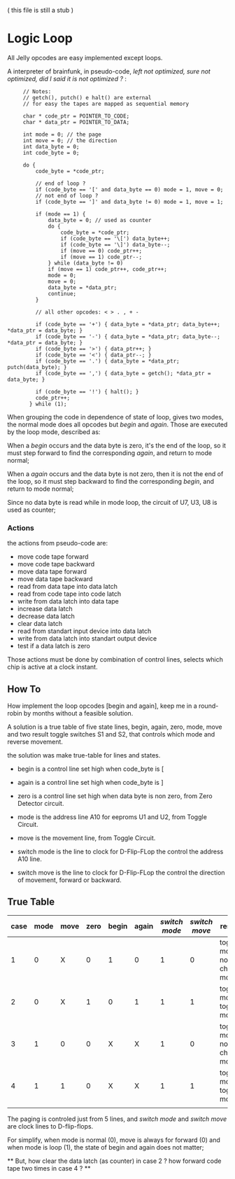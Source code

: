 
( this file is still a stub ) 

# Logic Loop

All Jelly opcodes are easy implemented except loops. 

A interpreter of brainfunk, in pseudo-code, _left not optimized, sure not optimized, did I said it is not optimized ?_ :

         // Notes:
         // getch(), putch() e halt() are external
         // for easy the tapes are mapped as sequential memory
         
         char * code_ptr = POINTER_TO_CODE;
         char * data_ptr = POINTER_TO_DATA;
         
         int mode = 0; // the page
         int move = 0; // the direction
         int data_byte = 0;
         int code_byte = 0;
         
         do {
             code_byte = *code_ptr;
             
             // end of loop ?
             if (code_byte == '[' and data_byte == 0) mode = 1, move = 0;
             // not end of loop ?
             if (code_byte == ']' and data_byte != 0) mode = 1, move = 1;
            
             if (mode == 1) { 
                 data_byte = 0; // used as counter
                 do {
                     code_byte = *code_ptr;
                     if (code_byte == '\[') data_byte++;
                     if (code_byte == '\]') data_byte--;
                     if (move == 0) code_ptr++;
                     if (move == 1) code_ptr--;
                 } while (data_byte != 0)
                 if (move == 1) code_ptr++, code_ptr++;
                 mode = 0;
                 move = 0;
                 data_byte = *data_ptr;
                 continue;
             }
             
             // all other opcodes: < > . , + -
             
             if (code_byte == '+') { data_byte = *data_ptr; data_byte++; *data_ptr = data_byte; }
             if (code_byte == '-') { data_byte = *data_ptr; data_byte--; *data_ptr = data_byte; }
             if (code_byte == '>') { data_ptr++; }
             if (code_byte == '<') { data_ptr--; }
             if (code_byte == '.') { data_byte = *data_ptr; putch(data_byte); }
             if (code_byte == ',') { data_byte = getch(); *data_ptr = data_byte; }

             if (code_byte == '!') { halt(); }
             code_ptr++;
           } while (1);

                    
When grouping the code in dependence of state of loop, gives two modes, the normal mode does all opcodes but _begin_ and _again_. Those are executed by the loop mode, described as: 

When a _begin_ occurs and the data byte is zero, it's the end of the loop, so it must step forward to find the corresponding _again_, and return to mode normal;

When a _again_ occurs and the data byte is not zero, then it is not the end of the loop, so it must step backward to find the corresponding _begin_, and return to mode normal;

Since no data byte is read while in mode loop, the circuit of U7, U3, U8 is used as counter;

### Actions 

the actions from pseudo-code are:

- move code tape forward
- move code tape backward
- move data tape forward
- move data tape backward
- read from data tape into data latch
- read from code tape into code latch
- write from data latch into data tape
- increase data latch
- decrease data latch
- clear data latch
- read from standart input device into data latch
- write from data latch into standart output device
- test if a data latch is zero

Those actions must be done by combination of control lines, selects which chip is active at a clock instant.

## How To

How implement the loop opcodes \[begin and again\], keep me in a round-robin by months without a feasible solution.

A solution is a true table of five state lines, begin, again, zero, mode, move and two result toggle switches S1 and S2, that controls which mode and reverse movement.

the solution was make true-table for lines and states.

- begin is a control line set high when code_byte is [

- again is a control line set high when code_byte is ]

- zero is a control line set high when data byte is non zero, from Zero Detector circuit. 

- mode is the address line A10 for eeproms U1 and U2, from Toggle Circuit.

- move is the movement line, from Toggle Circuit.

- switch mode is the line to clock for D-Flip-FLop the control the address A10 line.

- switch move is the line to clock for D-Flip-FLop the control the direction of movement, forward or backward.

## True Table

   | case | mode | move |  zero | begin | again | _switch mode_ | _switch move_ | results |
   | --- | --- | --- | --- | --- | --- | --- | --- | --- |
   | 1 | 0 | X | 0 | 1 | 0 | 1 | 0 | toggle mode, not change move |
   | 2 | 0 | X | 1 | 0 | 1 | 1 | 1 | toggle mode, toggle move |
   | 3 | 1  | 0 | 0 | X | X | 1 | 0 | toggle mode, not change move  |
   | 4 | 1 | 1 | 0 | X | X | 1 | 1 | toggle mode, toggle move  |
   |  |  |  |  |  |  |  |
   
The paging is controled just from 5 lines, and _switch mode_ and _switch move_ are clock lines to D-flip-flops.

For simplify, when mode is normal (0), move is always for forward (0) and when mode is loop (1), the state of begin and again does not matter;

** But, how clear the data latch (as counter) in case 2 ? how forward code tape two times in case 4 ? **

